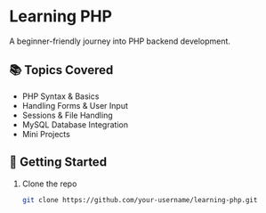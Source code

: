 # Learning PHP

A beginner-friendly journey into PHP backend development.

## 📚 Topics Covered
- PHP Syntax & Basics
- Handling Forms & User Input
- Sessions & File Handling
- MySQL Database Integration
- Mini Projects

## 🚀 Getting Started
1. Clone the repo  
   ```bash
   git clone https://github.com/your-username/learning-php.git

